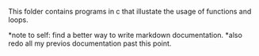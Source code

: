 This folder contains programs in c that illustate the usage of functions and loops.

*note to self: find a better way to write markdown documentation.
*also redo all my previos documentation past this point.

